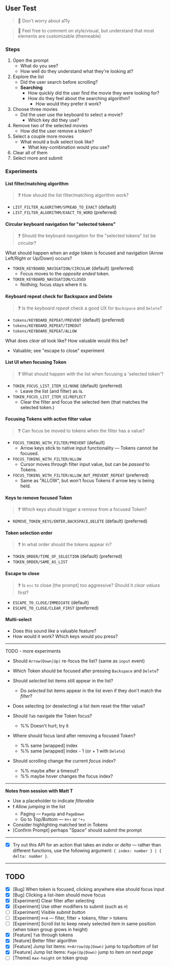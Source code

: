 ## User Test

> 💬 Don't worry about a11y

> 💬 Feel free to comment on style/visual, but understand that most elements are customizable (themeable)

### Steps

1. Open the prompt
   - What do you see?
   - How well do they understand what they're looking at?
2. Explore the list
   - Did the user search before scrolling?
   - **Searching**
     - How quickly did the user find the movie they were looking for?
     - How do they feel about the searching algorithm?
       - How would they prefer it work?
3. Choose three movies
   - Did the user use the keyboard to select a movie?
     - Which key did they use?
4. Remove two of the selected movies
   - How did the user remove a token?
5. Select a couple more movies
   - What would a bulk select look like?
     - What key-combination would you use?
6. Clear all of them
7. Select more and submit

### Experiments

#### List filter/matching algorithm

> ❓ How should the list filter/matching algorithm work?

- `LIST_FILTER_ALGORITHM/SPREAD_TO_EXACT` (default)
- `LIST_FILTER_ALGORITHM/EXACT_TO_WORD` (preferred)

#### Circular keyboard navigation for "selected tokens"

> ❓ Should the keyboard navigation for the "selected tokens" list be _circular_?

What should happen when an _edge_ token is focused and navigation (Arrow Left/Right or Up/Down) occurs?

- `TOKEN_KEYBOARD_NAVIGATION/CIRCULAR` (default) (preferred)
  - Focus moves to the _opposite ended_ token.
- `TOKEN_KEYBOARD_NAVIGATION/CLOSED`
  - Nothing; focus stays where it is.

#### Keyboard repeat check for Backspace and Delete

> ❓ Is the _keyboard repeat_ check a good UX for `Backspace` and `Delete`?

- `tokens/KEYBOARD_REPEAT/PREVENT` (default) (preferred)
- `tokens/KEYBOARD_REPEAT/TIMEOUT`
- `tokens/KEYBOARD_REPEAT/ALLOW`

What does _clear all_ look like? How valuable would this be?

- Valuable; see "escape to close" experiment

#### List UI when focusing Token

> ❓ What should happen with the list when focusing a 'selected token'?

- `TOKEN_FOCUS_LIST_ITEM_UI/NONE` (default) (preferred)
  - Leave the list (and filter) as is.
- `TOKEN_FOCUS_LIST_ITEM_UI/REFLECT`
  - Clear the filter and focus the selected item (that matches the selected token.)

#### Focusing Tokens with active filter value

> ❓ Can focus be moved to tokens when the filter has a value?

- `FOCUS_TOKENS_WITH_FILTER/PREVENT` (default)
  - Arrow keys stick to native input functionality — Tokens cannot be focused.
- `FOCUS_TOKENS_WITH_FILTER/ALLOW`
  - Cursor moves through filter input value, but can be _passed_ to Tokens.
- `FOCUS_TOKENS_WITH_FILTER/ALLOW_BUT_PREVENT_REPEAT` (preferred)
  - Same as "ALLOW", but won't focus Tokens if arrow key is being held.

#### Keys to remove focused Token

> ❓ Which keys should trigger a _remove_ from a focused Token?

- `REMOVE_TOKEN_KEYS/ENTER,BACKSPACE,DELETE` (default) (preferred)

#### Token selection order

> ❓ In what order should the tokens appear in?

- `TOKEN_ORDER/TIME_OF_SELECTION` (default) (preferred)
- `TOKEN_ORDER/SAME_AS_LIST`

#### Escape to close

> ❓ Is `esc` to close [the prompt] too aggressive? Should it _clear values_ first?

- `ESCAPE_TO_CLOSE/IMMEDIATE` (default)
- `ESCAPE_TO_CLOSE/CLEAR_FIRST` (preferred)

#### Multi-select

- Does this sound like a valuable feature?
- How would it work? Which keys would you press?

---

TODO - more experiments

- Should `Arrow(Down|Up)` re-focus the list? (same as `input` event)

- Which Token should be focused after pressing `Backspace` and `Delete`?

- Should _selected_ list items still appear in the list?

  - Do _selected_ list items appear in the list even if they don't match the _filter_?

- Does selecting (or deselecting) a list item reset the filter value?

- Should `Tab` navigate the Token focus?

  - %% Doesn't hurt; try it

- Where should focus land after removing a focused Token?

  - %% same [wrapped] index
  - %% same [wrapped] index - 1 (or + 1 with `Delete`)

- Should scrolling change the current _focus index_?

  - %% maybe after a timeout?
  - %% maybe hover changes the focus index?

---

**Notes from session with Matt T**

- Use a placeholder to indicate _filterable_
- ❗️ Allow _jumping_ in the list
  - Paging — `PageUp` and `PageDown`
  - Go to Top/Bottom — `⌘+↑` or `⌃+↓`
- Consider highlighting matched text in Tokens
- [Confirm Prompt] perhaps "Space" should _submit_ the prompt

---

- [x] Try out this API for an action that takes an _index_ or _delta_ — rather than different functions, use the following argument: `{ index: number } | { delta: number }`.

---

## TODO

- [x] [Bug] When token is focused, clicking anywhere else should focus input
- [x] [Bug] Clicking a list-item should move focus
- [x] [Experiment] Clear filter after selecting
- [x] [Experiment] Use other modifiers to submit (such as `⌘`)
- [ ] [Experiment] Visible _submit button_
- [ ] [Experiment] `⌘+A` — filter, filter + tokens, filter > tokens
- [ ] [Experiment] Scroll list to keep newly selected item in same position (when token group grows in height)
- [x] [Feature] `Tab` through tokens
- [x] [feature] Better filter algorithm
- [x] [Feature] Jump list items: `⌘+Arrow(Up|Down)` jump to top/bottom of list
- [x] [Feature] Jump list items: `Page(Up|Down)` jump to item _on next page_
- [ ] [Theme] `max-height` on token group
